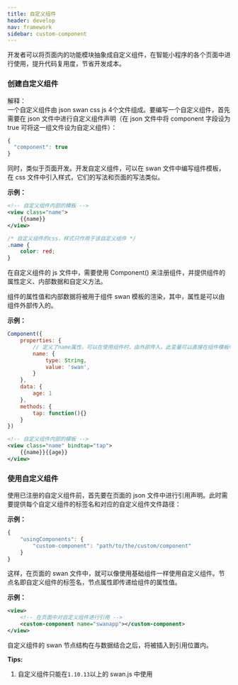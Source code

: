 ```yaml
---
title: 自定义组件
header: develop
nav: framework
sidebar: custom-component
---
```


开发者可以将页面内的功能模块抽象成自定义组件，在智能小程序的各个页面中进行使用，提升代码复用度，节省开发成本。

### 创建自定义组件

<div class="notice">解释： </div>一个自定义组件由 json swan css js 4个文件组成。要编写一个自定义组件，首先需要在 json 文件中进行自定义组件声明（在 json 文件中将 component 字段设为 true 可将这一组文件设为自定义组件）：

```js
{
  "component": true
}
```

同时，类似于页面开发。开发自定义组件，可以在 swan 文件中编写组件模板，在 css 文件中引入样式，它们的写法和页面的写法类似。

**<div class="notice">示例： </div>**

```xml
<!-- 自定义组件内部的模板 -->
<view class="name">
    {{name}}
</view>
```
```css
/* 自定义组件的css，样式只作用于该自定义组件 */
.name {
    color: red;
}
```

在自定义组件的 js 文件中，需要使用 Component() 来注册组件，并提供组件的属性定义、内部数据和自定义方法。

组件的属性值和内部数据将被用于组件 swan 模板的渲染，其中，属性是可以由组件外部传入的。

**<div class="notice">示例： </div>**

```js
Component({
    properties: {
        // 定义了name属性，可以在使用组件时，由外部传入。此变量可以直接在组件模板中使用
        name: {
            type: String,
            value: 'swan',
        }
    },
    data: {
        age: 1
    },
    methods: {
        tap: function(){}
    }
})
```

```xml
<!-- 自定义组件内部的模板 -->
<view class="name" bindtap="tap">
    {{name}}{{age}}
</view>
```

### 使用自定义组件

使用已注册的自定义组件前，首先要在页面的 json 文件中进行引用声明。此时需要提供每个自定义组件的标签名和对应的自定义组件文件路径：

**<div class="notice">示例： </div>**
```js
{
    "usingComponents": {
        "custom-component": "path/to/the/custom/component"
    }
}
```
这样，在页面的 swan 文件中，就可以像使用基础组件一样使用自定义组件。节点名即自定义组件的标签名，节点属性即传递给组件的属性值。

**<div class="notice">示例： </div>**
```xml
<view>
    <!-- 在页面中对自定义组件进行引用 -->
    <custom-component name="swanapp"></custom-component>
</view>
```
自定义组件的 swan 节点结构在与数据结合之后，将被插入到引用位置内。

**<notice>Tips: </notice>**
1. 自定义组件只能在`1.10.13`以上的 swan.js 中使用
